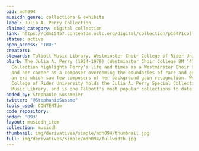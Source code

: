```yaml
---
pid: mdh094
musicdh_genre: collections & exhibits
label: Julia A. Perry Collection
claimed_category: digital collection
link: https://cdm15457.contentdm.oclc.org/digital/collection/p16471coll12/search
status: active
open_access: 'TRUE'
creators: 
stewards: Talbott Music Library, Westminster Choir College of Rider University
blurb: The Julia A. Perry (1924-1979) (Westminster Choir College BM ’47, MM ’48) Digital
  Collection highlights Perry’s life and times as a Westminster Choir College alumna
  and her career as a composer overcoming the boundaries of race and gender during
  an era which saw few composers of her background gain recognition. Westminster Choir
  College of Rider University holds the Julia A. Perry Special Collection at Talbott
  Music Library, and is one Talbott's most popular collections to date.
added_by: Stephanie Sussmeier
twitter: "@StephanieSussme"
tools_used: CONTENTdm
code_repository: 
order: '093'
layout: musicdh_item
collection: musicdh
thumbnail: img/derivatives/simple/mdh094/thumbnail.jpg
full: img/derivatives/simple/mdh094/fullwidth.jpg
---
```

